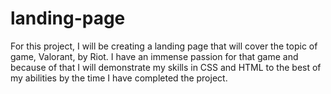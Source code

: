# landing-page
For this project, I will be creating a landing page that will cover the topic of game, Valorant, by Riot. I have an immense passion for that game and because of that I will demonstrate my skills in CSS and HTML to the best of my abilities by the time I have completed the project.